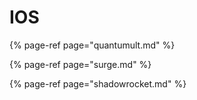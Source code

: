 # IOS



{% page-ref page="quantumult.md" %}

{% page-ref page="surge.md" %}

{% page-ref page="shadowrocket.md" %}

